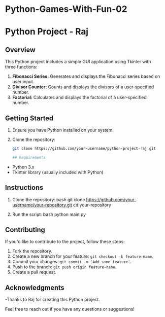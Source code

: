 # Python-Games-With-Fun-02

# Python Project - Raj

## Overview
This Python project includes a simple GUI application using Tkinter with three functions:
1. **Fibonacci Series:** Generates and displays the Fibonacci series based on user input.
2. **Divisor Counter:** Counts and displays the divisors of a user-specified number.
3. **Factorial:** Calculates and displays the factorial of a user-specified number.

## Getting Started
1. Ensure you have Python installed on your system.
2. Clone the repository:

   ```bash
   git clone https://github.com/your-username/python-project-raj.git

   ## Requirements
- Python 3.x
- Tkinter library (usually included with Python)

## Instructions
1. Clone the repository:
    bash
    git clone https://github.com/your-username/your-repository.git
    cd your-repository
    
2. Run the script:
    bash
    python main.py
    

## Contributing
If you'd like to contribute to the project, follow these steps:
1. Fork the repository.
2. Create a new branch for your feature: `git checkout -b feature-name`.
3. Commit your changes: `git commit -m 'Add some feature'`.
4. Push to the branch: `git push origin feature-name`.
5. Create a pull request.


## Acknowledgments
-Thanks to Raj for creating this Python project.


Feel free to reach out if you have any questions or suggestions!
